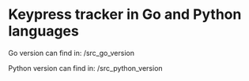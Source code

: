 # Keypress tracker in Go and Python languages

Go version can find in: /src_go_version

Python version can find in: /src_python_version